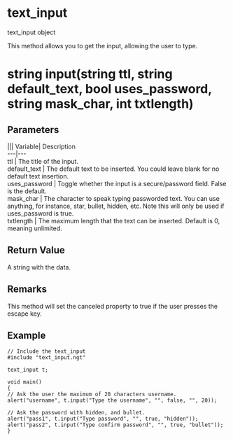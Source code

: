 # text_input

text_input object

  


This method allows you to get the input, allowing the user to type.

# string input(string ttl, string default_text, bool uses_password, string mask_char, int txtlength)

## Parameters

||| Variable| Description  
---|---  
ttl | The title of the input.  
default_text | The default text to be inserted. You could leave blank for no default text insertion.  
uses_password | Toggle whether the input is a secure/password field. False is the default.  
mask_char | The character to speak typing passworded text. You can use anything, for instance, star, bullet, hidden, etc. Note this will only be used if uses_password is true.  
txtlength | The maximum length that the text can be inserted. Default is 0, meaning unlimited.  
  
## Return Value

A string with the data.

## Remarks

This method will set the canceled property to true if the user presses the escape key.

## Example


```
// Include the text_input
#include "text_input.ngt"

text_input t;

void main()
{
// Ask the user the maximum of 20 characters username.
alert("username", t.input("Type the username", "", false, "", 20));

// Ask the password with hidden, and bullet.
alert("pass1", t.input("Type password", "", true, "hidden"));
alert("pass2", t.input("Type confirm password", "", true, "bullet"));
}

```
